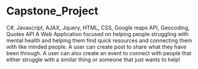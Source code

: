 # Capstone_Project
C#, Javascript, AJAX, Jquery, HTML, CSS, Google maps API, Geocoding, Quotes API
A Web Application focused on helping people struggling with mental health and helping them find quick resources and connecting them with like minded people. A user can create post to share what they have been through. A user can also create an event to connect with people that either struggle with a similar thing or someone that just wants to help!
